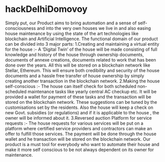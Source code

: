 # hackDelhiDomovoy
Simply put, our Product aims to bring automation and a sense of self-consciousness and into the very own houses we live in and also easing house maintenance by using the state of the art technologies like blockchain and Artificial Intelligence. The functional domain of our product can be divided into 3 major parts: 1.Creating and maintaining a virtual entity for the house :- A ‘Digital Twin’ of the house will be made consisting of full knowledge and history of the house through ownership documents, documents of annexe creations, documents related to work that has been done over the years. All this will be stored on a blockchain network like Stellar, Ethereum. This will ensure both credibility and security of the house documents and a hassle free transfer of house ownership by simply creating another transaction in the blockchain network. 2.Making the house self-conscious :- The house can itself check for both scheduled non-scheduled maintenance tasks like yearly central AC checkup etc. It will be provided a wallet for payment of these tasks and the transaction will be stored on the blockchain network. These suggestions can be tuned by the customisations set by the residents. Also the house will keep a check on new Govt. subsidies (or regulations) and if it is applicable to the house , the owner will be informed about it. 3.Reversed auction Platform for service requests :- The house requests for various services will be put on a platform where certified service providers and contractors can make an offer to fulfill those services. The payment will be done through the house wallet and he transaction will be stored on the blockchain network. Our product is a must tool for everybody who want to automate their house and make it more self conscious to be not always dependent on its owner for maintenance.
